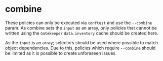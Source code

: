 # combine
These policies can only be executed via `conftest` and use the `--combine` param. As combine sets the `input` as an array,
only policies that cannot be written using the `Gatekeeper` `data.inventory` cache should be created here.

As the `input` is an array; selectors should be used where possible to match object dependencies.
Due to this, policies which require `--combine` should be limited as it is possible to create unforeseen issues.